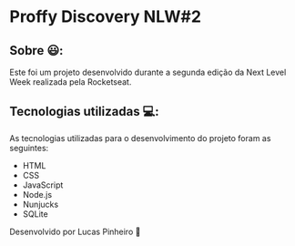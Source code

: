 # Proffy Discovery NLW#2

Sobre :smiley::
-
Este foi um projeto desenvolvido durante a segunda edição da Next Level Week realizada pela Rocketseat.

Tecnologias utilizadas :computer::
-
As tecnologias utilizadas para o desenvolvimento do projeto foram as seguintes:

- HTML
- CSS
- JavaScript
- Node.js
- Nunjucks
- SQLite

Desenvolvido por Lucas Pinheiro :metal:

